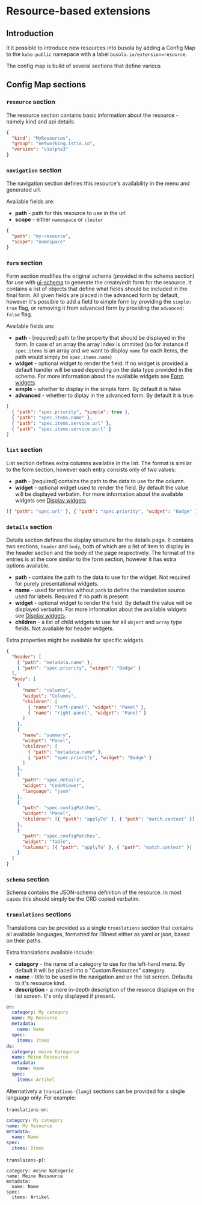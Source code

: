 # Resource-based extensions

## Introduction

It it possible to introduce new resources into busola by adding a Config Map to the `kube-public` namepace with a label `busola.io/extension=resource`.

The config map is build of several sections that define various

## Config Map sections

### `resource` section

The resource section contains basic information about the resource - namely kind and api details.

```json
{
  "kind": "MyResources",
  "group": "networking.istio.io",
  "version": "v1alpha3"
}
```

### `navigation` section

The navigation section defines this resource's availability in the menu and generated url.

Available fields are:

- **path** - path for this resource to use in the url
- **scope** - either `namespace` or `cluster`

```json
{
  "path": "my-resource",
  "scope": "namespace"
}
```

### `form` section

Form section modifies the original schema (provided in the schema section) for use with [ui-schema](https://ui-schema.bemit.codes/) to generate the create/edit form for the resource. It contains a list of objects that define what fields should be included in the final form. All given fields are placed in the advanced form by default, however it's possible to add a field to simple form by providing the `simple: true` flag, or removing it from advanced form by providing the `advanced: false` flag.

Available fields are:

- **path** - [required] path to the property that should be displayed in the form. In case of an array the array index is ommited (so for instance if `spec.items` is an array and we want to display `name` for each items, the path would simply be `spec.items.name`)
- **widget** - optional widget to render the field. If no widget is provided a default handler will be used depending on the data type provided in the schema. For more information about the available widgets see [Form widgets](form-widgets.md).
- **simple** - whether to display in the simple form. By default it is false
- **advanced** - whether to diplay in the advanced form. By default it is true.

```json
[
  { "path": "spec.priority", "simple": true },
  { "path": "spec.items.name" },
  { "path": "spec.items.service.url" },
  { "path": "spec.items.service.port" }
]
```

### `list` section

List section defines extra columns available in the list. The format is similar to the form section, however each entry consists only of two values:

- **path** - [required] contains the path to the data to use for the column.
- **widget** - optional widget used to render the field. By default the value will be displayed verbatim. For more information about the available widgets see [Display widgets](display-widgets.md).

```json
[{ "path": "spec.url" }, { "path": "spec.priority", "widget": "Badge" }]
```

### `details` section

Details section defines the display structure for the details page. It contains two sections, `header` and `body`, both of which are a list of item to display in the header section and the body of the page respectively. The format of the entries is at the core similar to the form section, however it has extra options available.

- **path** - contains the path to the data to use for the widget. Not required for purely presentational widgets.
- **name** - used for entries without `path` to define the translation source used for labels. Required if no path is present.
- **widget** - optional widget to render the field. By default the value will be displayed verbatim. For more information about the available widgets see [Display widgets](display-widgets.md).
- **children** - a list of child widgets to use for all `object` and `array` type fields. Not available for header widgets.

Extra properties might be available for specific widgets.

```json
{
  "header": [
    { "path": "metadata.name" },
    { "path": "spec.priority", "widget": "Badge" }
  ],
  "body": [
    {
      "name": "columns",
      "widget": "Columns",
      "children": [
        { "name": "left-panel", "widget": "Panel" },
        { "name": "right-panel", "widget": "Panel" }
      ]
    },
    {
      "name": "summary",
      "widget": "Panel",
      "children": [
        { "path": "metadata.name" },
        { "path": "spec.priority", "widget": "Badge" }
      ]
    },
    {
      "path": "spec.details",
      "widget": "CodeViewer",
      "language": "json"
    },
    {
      "path": "spec.configPatches",
      "widget": "Panel",
      "children": [{ "path": "applyTo" }, { "path": "match.context" }]
    },
    {
      "path": "spec.configPatches",
      "widget": "Table",
      "columns": [{ "path": "applyTo" }, { "path": "match.context" }]
    }
  ]
}
```

### `schema` section

Schema contains the JSON-schema definition of the resource. In most cases this
should simply be the CRD copied verbatim.

### `translations` sections

Translations can be provided as a single `translations` section that contains all available languages, formatted for i18next either as yaml or json, based on their paths.

Extra translations available include:

- **category** - the name of a category to use for the left-hand menu. By default it will be placed into a "Custom Resources" category.
- **name** - title to be used in the navigation and on the list screen. Defaults to it's resource kind.
- **description** - a more in-depth description of the resorce displaye on the list screen. It's only displayed if present.

```yaml
en:
  category: My category
  name: My Resource
  metadata:
    name: Name
  spec:
    items: Items
de:
  category: meine Kategorie
  name: Meine Ressource
  metadata:
    name: Name
  spec:
    items: Artikel
```

Alternatively a `transations-{lang}` sections can be provided for a single language only. For example:

`translations-en`:

```yaml
category: My category
name: My Resource
metadata:
  name: Name
spec:
  items: Items
```

`translaions-pl`:

```
category: meine Kategorie
name: Meine Ressource
metadata:
  name: Name
spec:
  items: Artikel
```
